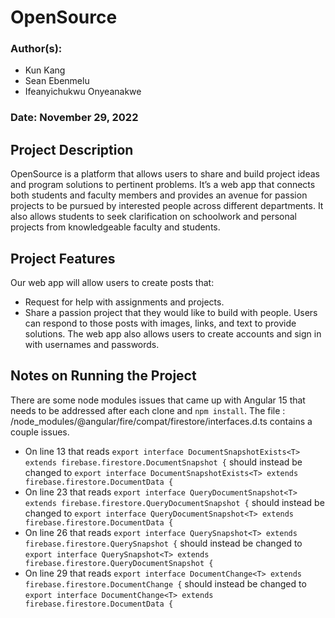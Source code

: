 # OpenSource

### Author(s):
* Kun Kang
* Sean Ebenmelu
* Ifeanyichukwu Onyeanakwe

### Date: November 29, 2022

## Project Description
OpenSource is a platform that allows users to share and build project ideas and program solutions to pertinent problems. It’s a web app that connects both students and faculty members and provides an avenue for passion projects to be pursued by interested people across different departments. It also allows students to seek clarification on schoolwork and personal projects from knowledgeable faculty and students.

## Project Features
Our web app will allow users to create posts that:
* Request for help with assignments and projects.
* Share a passion project that they would like to build with people.
Users can respond to those posts with images, links, and text to provide solutions. The web app also allows users to create accounts and sign in with usernames and passwords.

## Notes on Running the Project
There are some node modules issues that came up with Angular 15 that needs to be addressed after each clone and ```npm install```.
The file : /node_modules/@angular/fire/compat/firestore/interfaces.d.ts contains a couple issues.
* On line 13 that reads ```export interface DocumentSnapshotExists<T> extends firebase.firestore.DocumentSnapshot {``` should instead be changed to ```export interface DocumentSnapshotExists<T> extends firebase.firestore.DocumentData {```
* On line 23 that reads ```export interface QueryDocumentSnapshot<T> extends firebase.firestore.QueryDocumentSnapshot {``` should instead be changed to ```export interface QueryDocumentSnapshot<T> extends firebase.firestore.DocumentData {```
* On line 26 that reads ```export interface QuerySnapshot<T> extends firebase.firestore.QuerySnapshot {``` should instead be changed to ```export interface QuerySnapshot<T> extends firebase.firestore.QueryDocumentSnapshot {```
* On line 29 that reads ```export interface DocumentChange<T> extends firebase.firestore.DocumentChange {``` should instead be changed to ```export interface DocumentChange<T> extends firebase.firestore.DocumentData {```